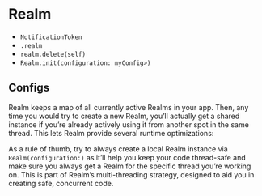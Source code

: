 # Realm

* `NotificationToken`
* `.realm`
* `realm.delete(self)`
* `Realm.init(configuration: myConfig>)`

## Configs
Realm keeps a map of all currently active Realms in your app. Then, any time you
would try to create a new Realm, you’ll actually get a shared instance if you’re
already actively using it from another spot in the same thread. This lets Realm
provide several runtime optimizations:

As a rule of thumb, try to always create a local Realm instance via
`Realm(configuration:)` as it’ll help you keep your code thread-safe and make sure
you always get a Realm for the specific thread you’re working on. This is part
of Realm’s multi-threading strategy, designed to aid you in creating safe,
concurrent code.
